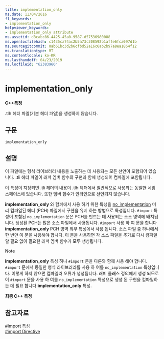 ```yaml
---
title: implementation_only
ms.date: 11/04/2016
f1_keywords:
- implementation_only
helpviewer_keywords:
- implementation_only attribute
ms.assetid: d8cabc86-4425-45a0-9587-d57536980088
ms.openlocfilehash: c1435ca74ac2b5a73c308592b1affe6fca097d1b
ms.sourcegitcommit: 0ab61bc3d2b6cfbd52a16c6ab2b97a8ea1864f12
ms.translationtype: MT
ms.contentlocale: ko-KR
ms.lasthandoff: 04/23/2019
ms.locfileid: "62383960"
---
```

# <a name="implementationonly"></a>implementation_only
**C++특정**

.tlh 헤더 파일(기본 헤더 파일)을 생성하지 않습니다.

## <a name="syntax"></a>구문

```
implementation_only
```

## <a name="remarks"></a>설명

이 파일에는 형식 라이브러리 내용을 노출하는 데 사용되는 모든 선언이 포함되어 있습니다. .tli 헤더 파일이 래퍼 멤버 함수의 구현과 함께 생성되어 컴파일에 포함됩니다.

이 특성이 지정되면 .tli 헤더의 내용이 .tlh 헤더에서 일반적으로 사용되는 동일한 네임스페이스에 있습니다. 또한 멤버 함수가 인라인으로 선언되지 않습니다.

**implementation_only** 와 함께에서 사용 하기 위한 특성을 [no_implementation](../preprocessor/no-implementation.md) 미리 컴파일된 헤더 (PCH) 파일에서 구현을 유지 하는 방법으로 특성입니다. `#import` 특성이 포함된 `no_implementation` 문은 PCH를 만드는 데 사용되는 소스 영역에 배치됩니다. 생성된 PCH는 많은 소스 파일에서 사용됩니다. `#import` 사용 하 여 문을 합니다 **implementation_only** PCH 영역 외부 특성에서 사용 됩니다. 소스 파일 중 하나에서 한 번만 이 문을 사용해야 합니다. 이 문을 사용하면 각 소스 파일을 추가로 다시 컴파일할 필요 없이 필요한 래퍼 멤버 함수가 모두 생성됩니다.

> [!NOTE]
> **implementation_only** 특성 하나 `#import` 문을 다른와 함께 사용 해야 합니다. `#import` 문에서 동일한 형식 라이브러리를 사용 하 여를 `no_implementation` 특성입니다. 이렇게 하지 않으면 컴파일러 오류가 생성됩니다. 래퍼 클래스 정의에서 생성 되므로이 `#import` 문을 사용 하 여를 `no_implementation` 특성으로 생성 된 구현을 컴파일하는 데 필요 합니다 **implementation_only** 특성.

**최종 C++ 특정**

## <a name="see-also"></a>참고자료

[#import 특성](../preprocessor/hash-import-attributes-cpp.md)<br/>
[#import Directive](../preprocessor/hash-import-directive-cpp.md)